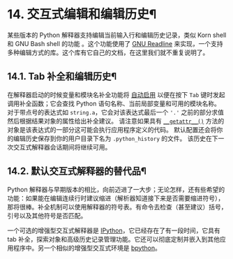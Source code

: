 # 14\. 交互式编辑和编辑历史¶

某些版本的 Python 解释器支持编辑当前输入行和编辑历史记录，类似 Korn shell 和 GNU Bash shell 的功能 。这个功能使用了 [GNU Readline](https://tiswww.case.edu/php/chet/readline/rltop.md) 来实现，一个支持多种编辑方式的库。这个库有它自己的文档，在这里我们就不重复说明了。

## 14.1. Tab 补全和编辑历史¶

在解释器启动的时候变量和模块名补全功能将 [自动启用](../library/site.md#rlcompleter-config) 以便在按下 `Tab` 键时发起调用补全函数；它会查找 Python 语句名称、当前局部变量和可用的模块名称。 对于带点号的表达式如 `string.a`，它会对该表达式最后一个 `'.'` 之前的部分求值然后根据结果对象的属性给出补全建议。 请注意如果具有 [`__getattr__()`](../reference/datamodel.md#object.__getattr__ "object.__getattr__") 方法的对象是该表达式的一部分这可能会执行应用程序定义的代码。 默认配置还会将你的编辑历史保存到你的用户目录下名为 `.python_history` 的文件。 该历史在下一次交互式解释器会话期间将继续可用。

## 14.2. 默认交互式解释器的替代品¶

Python 解释器与早期版本的相比，向前迈进了一大步；无论怎样，还有些希望的功能：如果能在编辑连续行时建议缩进（解析器知道接下来是否需要缩进符号），那将很棒。补全机制可以使用解释器的符号表。有命令去检查（甚至建议）括号，引号以及其他符号是否匹配。

一个可选的增强型交互式解释器是 [IPython](https://ipython.org/)，它已经存在了有一段时间，它具有 tab 补全，探索对象和高级历史记录管理功能。它还可以彻底定制并嵌入到其他应用程序中。另一个相似的增强型交互式环境是 [bpython](https://www.bpython-interpreter.org/)。

